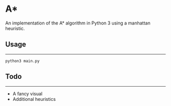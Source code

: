 # **A***
An implementation of the A* algorithm in Python 3 using a manhattan heuristic.

## **Usage**
---
```
python3 main.py
```

## **Todo**
---
* A fancy visual
* Additional heuristics

